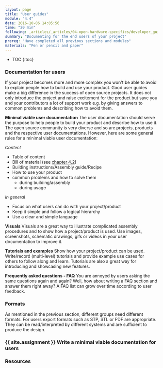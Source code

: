 ```yaml
---
layout: page
title: "User guides"
module: "4.4"
date: 2016-10-06 14:05:56
time: "20 min"
following: _articles/_articles/04-open-hardware-specifics/developer_guide.md
summary: "Documenting for the end users of your project"
prereq: "Have completed all previous sections and modules"
materials: "Pen or pencil and paper"
---
```

* TOC
{:toc}

### Documentation for users
If your project becomes more and more complex you won't be able to avoid to explain people how to build and use your product. Good user guides make a big difference in the success of open source projects. It does not only introduce the project and raise excitement for the product but save you and your contributors a lot of support work e.g. by giving answers to common problems and describing how to avoid them.

**Minimal viable user documentation**
The user documentation should serve the purpose to help people to build your product and describe how to use it. The open source community is very diverse and so are projects, products and the respective user documentations. However, here are some general rules for a minimal viable user documentation:

*Content*
- Table of content
- Bill of material (see [chapter 4.2](https://curriculum.openhardware.space/articles/04-open-hardware-specifics/bom/))
- Building instructions/Assembly guide/Recipe
- How to use your product
- common problems and how to solve them
  - during building/assembly
  - during usage

*in general*
- Focus on what users can do with your project/product
- Keep it simple and follow a logical hierarchy
- Use a clear and simple language

**Visuals**
Visuals are a great way to illustrate complicated assembly procedures and to show how a project/product is used. Use images, screenshots, schematic drawings, gifs or videos in your user documentation to improve it.

**Tutorials and examples**
Show how your project/product can be used. Write/record (multi-level) tutorials and provide example use cases for others to follow along and learn. Tutorials are also a great way for introducing and showcasing new features.

**Frequently asked questions - FAQ**
You are annoyed by users asking the same questions again and again? Well, how about writing a FAQ section and answer them right away? A FAQ list can grow over time according to user feedback.

### Formats

As mentioned in the previous section, different groups need different formats. For users export formats such as STP, STL or PDF are appropriate. They can be read/interpreted by different systems and are sufficient to produce the design.

### {{ site.assignment }} Write a minimal viable documentation for users

### Resources
